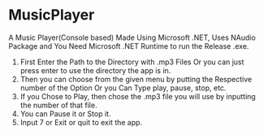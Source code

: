 # MusicPlayer
A Music Player(Console based) Made Using Microsoft .NET, Uses NAudio Package and You Need Microsoft .NET Runtime to run the Release .exe.  
1. First Enter the Path to the Directory with .mp3 Files Or you can just press enter to use the directory the app is in.  
2. Then you can choose from the given menu by putting the Respective number of the Option Or you Can Type play, pause, stop, etc.  
3. If you Chose to Play, then chose the .mp3 file you will use by inputting the number of that file.  
4. You can Pause it or Stop it.  
5. Input 7 or Exit or quit to exit the app.  
